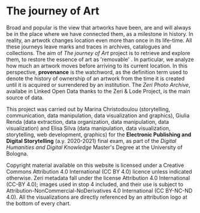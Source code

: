 # The journey of Art

Broad and popular is the view that artworks have been, are and will always be in the place where we have connected them, as a milestone in history. In reality, an artwotk changes location even more than once in its life-time. All these journeys leave marks and traces in archives, catalogues and collections. The aim of *The journey of Art* project is to retrieve and explore them, to restore the essence of art as 'removable' .
In particular, we analyze how much an artwork moves before arriving to its current location. In this perspective, **provenance** is the watchword, as the definition term used to denote the history of ownership of an artwork from the time it is created until it is acquired or surrendered by an institution.
The *Zeri Photo Archive*, availabe in Linked Open Data thanks to the Zeri & Lode Project, is the main source of data.


This project was carried out by Marina Christodoulou (storytelling, communication, data manipulation, data visualization and graphics), Giulia Renda (data extraction, data organization, data manipulation, data visualization) and Elisa Silva (data manipulation, data visualization, storytelling, web development, graphics) for the **Electronic Publishing and Digital Storytelling** (a.y. 2020-2021) final exam, as part of the *Digital Humanities and Digital Knowledge* Master's Degree at the University of Bologna.

Copyright material available on this website is licensed under a Creative Commons Attribution 4.0 International (CC BY 4.0) licence unless indicated otherwise.
Zeri metadata fall under the license Attribution 4.0 International (CC-BY 4.0); images used in stop 4 included, and their use is subject to Attribution-NonCommercial-NoDerivatives 4.0 International (CC BY-NC-ND 4.0).
All the visualizations are directly referenced by an attribution logo at the bottom of every chart.
